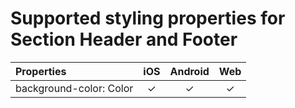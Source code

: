 # Supported styling properties for Section Header and Footer

| Properties | iOS | Android | Web
|:---|:---:|:---:|:---:|
| background-color: Color | &check; | &check; | &check;
